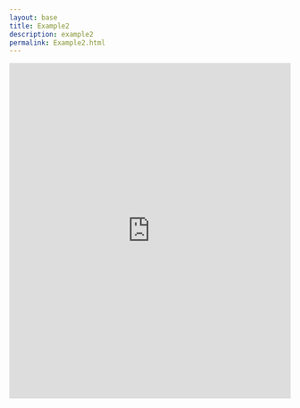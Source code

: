 ```yaml
---
layout: base 
title: Example2 
description: example2
permalink: Example2.html
---
```


<iframe src="https://nhsx.github.io/open-cyber/" width="100%" height="600" frameborder="0" scrolling="yes"></iframe>